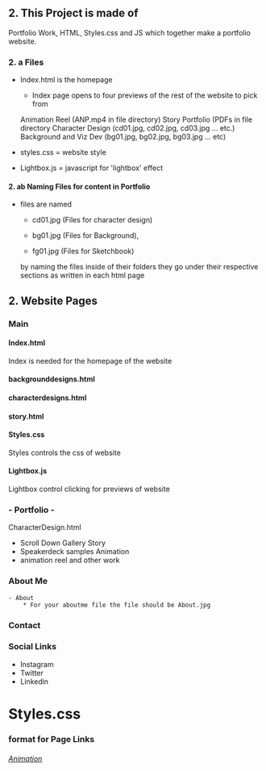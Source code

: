 ##  2. This Project is made of
 Portfolio Work, HTML, Styles.css and JS which together make a portfolio website.

### 2. a Files	

 - Index.html is the homepage 

	- Index page opens to four previews of the rest of the website to pick from
	
	Animation Reel (ANP.mp4 in file directory)
	Story Portfolio (PDFs in file directory
	Character Design (cd01.jpg, cd02.jpg, cd03.jpg ... etc.)
	Background and Viz Dev (bg01.jpg, bg02.jpg, bg03.jpg ... etc)
	
 - styles.css = website style 
	
 - Lightbox.js = javascript for 'lightbox' effect

#### 2. ab Naming Files for content in Portfolio

-	files are named

	- cd01.jpg (Files for character design) 
	
	- bg01.jpg (Files for Background), 
	
	- fg01.jpg (Files for Sketchbook) 
    
	by naming the files inside of their folders they go under their respective sections
	as written in each html page


## 2. Website Pages
### Main
#### Index.html
Index is needed for the homepage of the website
#### backgrounddesigns.html
#### characterdesigns.html
#### story.html
#### Styles.css
Styles controls the css of website
#### Lightbox.js
Lightbox control clicking for previews of website

### - Portfolio -
 
 CharacterDesign.html
 - Scroll Down Gallery 
 Story
 - Speakerdeck samples 
 Animation
 - animation reel and other work

### About Me
	- About
		* For your aboutme file the file should be About.jpg
### Contact 
 
### Social Links 
 - Instagram
 - Twitter
 - Linkedin
 

# Styles.css



### format for Page Links
 <h6><a href="Animation.html"> Animation</a></h6>
    
